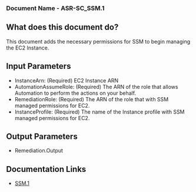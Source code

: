 ### Document Name - ASR-SC_SSM.1

## What does this document do?
This document adds the necessary permissions for SSM to begin managing the EC2 Instance.

## Input Parameters
* InstanceArn: (Required) EC2 Instance ARN
* AutomationAssumeRole: (Required) The ARN of the role that allows Automation to perform the actions on your behalf.
* RemediationRole: (Required) The ARN of the role that with SSM managed permissions for EC2.
* InstanceProfile: (Required) The name of the Instance profile with SSM managed permissions for EC2.

## Output Parameters
* Remediation.Output

## Documentation Links
* [SSM.1](https://docs.aws.amazon.com/securityhub/latest/userguide/ssm-controls.html#ssm-1)